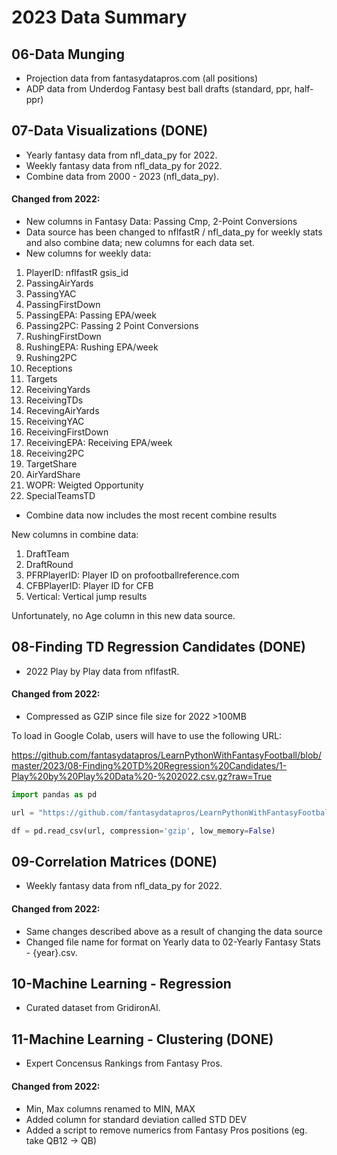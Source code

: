 # 2023 Data Summary

## 06-Data Munging
* Projection data from fantasydatapros.com (all positions)
* ADP data from Underdog Fantasy best ball drafts (standard, ppr, half-ppr)

## 07-Data Visualizations (DONE)
* Yearly fantasy data from nfl_data_py for 2022.
* Weekly fantasy data from nfl_data_py for 2022.
* Combine data from 2000 - 2023 (nfl_data_py).

#### Changed from 2022:

* New columns in Fantasy Data: Passing Cmp, 2-Point Conversions
* Data source has been changed to nflfastR / nfl_data_py for weekly stats and also combine data; new columns for each data set.
* New columns for weekly data:

1. PlayerID: nflfastR gsis_id
2. PassingAirYards
3. PassingYAC
4. PassingFirstDown
5. PassingEPA: Passing EPA/week
6. Passing2PC: Passing 2 Point Conversions
7. RushingFirstDown
8. RushingEPA: Rushing EPA/week
9. Rushing2PC
10. Receptions
11. Targets
12. ReceivingYards
13. ReceivingTDs
14. RecevingAirYards
15. ReceivingYAC
15. ReceivingFirstDown
16. ReceivingEPA: Receiving EPA/week
17. Receiving2PC
18. TargetShare
19. AirYardShare
20. WOPR: Weigted Opportunity
21. SpecialTeamsTD

* Combine data now includes the most recent combine results

New columns in combine data:

1. DraftTeam
2. DraftRound
3. PFRPlayerID: Player ID on profootballreference.com
4. CFBPlayerID: Player ID for CFB
5. Vertical: Vertical jump results

Unfortunately, no Age column in this new data source.

## 08-Finding TD Regression Candidates (DONE)
* 2022 Play by Play data from nflfastR.

#### Changed from 2022:
* Compressed as GZIP since file size for 2022 >100MB

To load in Google Colab, users will have to use the following URL:

https://github.com/fantasydatapros/LearnPythonWithFantasyFootball/blob/master/2023/08-Finding%20TD%20Regression%20Candidates/1-Play%20by%20Play%20Data%20-%202022.csv.gz?raw=True

```python
import pandas as pd

url = "https://github.com/fantasydatapros/LearnPythonWithFantasyFootball/blob/master/2023/08-Finding%20TD%20Regression%20Candidates/1-Play%20by%20Play%20Data%20-%202022.csv.gz?raw=True"

df = pd.read_csv(url, compression='gzip', low_memory=False)
```

## 09-Correlation Matrices (DONE)
* Weekly fantasy data from nfl_data_py for 2022.

#### Changed from 2022:
* Same changes described above as a result of changing the data source
* Changed file name for format on Yearly data to 02-Yearly Fantasy Stats - {year}.csv.

## 10-Machine Learning - Regression
* Curated dataset from GridironAI.

## 11-Machine Learning - Clustering (DONE)
* Expert Concensus Rankings from Fantasy Pros.

#### Changed from 2022:
* Min, Max columns renamed to MIN, MAX
* Added column for standard deviation called STD DEV
* Added a script to remove numerics from Fantasy Pros positions (eg. take QB12 -> QB)
